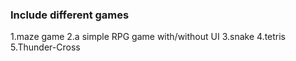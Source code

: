 ### Include different games 
1.maze game
2.a simple RPG game with/without UI 
3.snake
4.tetris
5.Thunder-Cross
